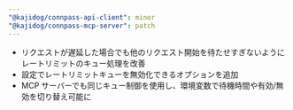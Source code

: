 ```yaml
---
"@kajidog/connpass-api-client": minor
"@kajidog/connpass-mcp-server": patch
---
```


- リクエストが遅延した場合でも他のリクエスト開始を待たせすぎないようにレートリミットのキュー処理を改善
- 設定でレートリミットキューを無効化できるオプションを追加
- MCP サーバーでも同じキュー制御を使用し、環境変数で待機時間や有効/無効を切り替え可能に
